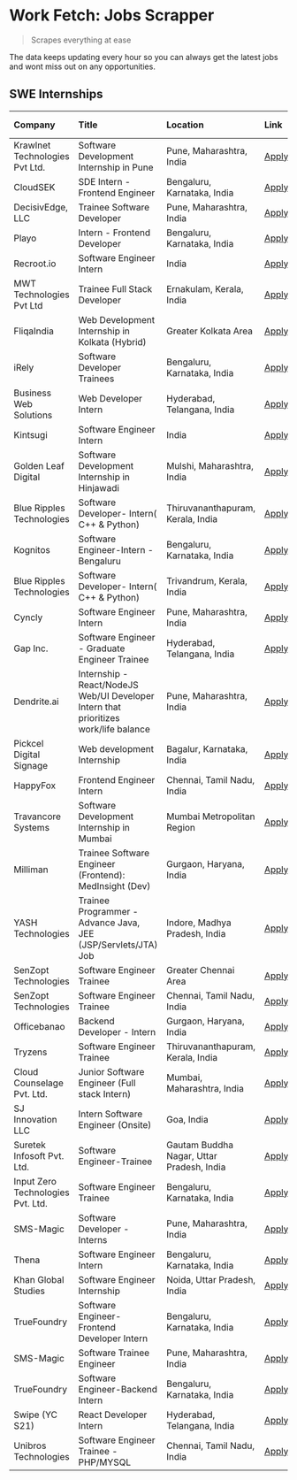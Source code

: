 # Work Fetch: Jobs Scrapper
> Scrapes everything at ease

The data keeps updating every hour so you can always get the latest jobs and wont miss out on any opportunities.

## SWE Internships
<!--START_SECTION:workfetch-->
| Company                           | Title                                                                                | Location                                  | Link                                                                                                                                                                                                                                                                                              | Date Posted   |
|:----------------------------------|:-------------------------------------------------------------------------------------|:------------------------------------------|:--------------------------------------------------------------------------------------------------------------------------------------------------------------------------------------------------------------------------------------------------------------------------------------------------|:--------------|
| Krawlnet Technologies Pvt Ltd.    | Software Development Internship in Pune                                              | Pune, Maharashtra, India                  | [Apply](https://in.linkedin.com/jobs/view/software-development-internship-in-pune-at-krawlnet-technologies-pvt-ltd-3868318801?position=9&pageNum=0&refId=uv8LpLHMIfNyaSDEdyMQOA%3D%3D&trackingId=AiPTGTQ31G4%2F2IPdaDmAoA%3D%3D&trk=public_jobs_jserp-result_search-card)                         | 2024-03-22    |
| CloudSEK                          | SDE Intern - Frontend Engineer                                                       | Bengaluru, Karnataka, India               | [Apply](https://in.linkedin.com/jobs/view/sde-intern-frontend-engineer-at-cloudsek-3866616176?position=29&pageNum=0&refId=uv8LpLHMIfNyaSDEdyMQOA%3D%3D&trackingId=cE9dR12O%2FWcHSK1%2BUrSvlA%3D%3D&trk=public_jobs_jserp-result_search-card)                                                      | 2024-03-22    |
| DecisivEdge, LLC                  | Trainee Software Developer                                                           | Pune, Maharashtra, India                  | [Apply](https://in.linkedin.com/jobs/view/trainee-software-developer-at-decisivedge-llc-3853425558?position=31&pageNum=0&refId=uv8LpLHMIfNyaSDEdyMQOA%3D%3D&trackingId=xrrcxMJ7ZNYCTsVW3aZqdg%3D%3D&trk=public_jobs_jserp-result_search-card)                                                     | 2024-03-22    |
| Playo                             | Intern - Frontend Developer                                                          | Bengaluru, Karnataka, India               | [Apply](https://in.linkedin.com/jobs/view/intern-frontend-developer-at-playo-3864131172?position=38&pageNum=0&refId=uv8LpLHMIfNyaSDEdyMQOA%3D%3D&trackingId=E4%2B7%2BF4zELA%2FIYHVYKqQ7w%3D%3D&trk=public_jobs_jserp-result_search-card)                                                          | 2024-03-22    |
| Recroot.io                        | Software Engineer Intern                                                             | India                                     | [Apply](https://in.linkedin.com/jobs/view/software-engineer-intern-at-recroot-io-3865016461?position=43&pageNum=0&refId=uv8LpLHMIfNyaSDEdyMQOA%3D%3D&trackingId=eTj%2Fy%2BOTi%2BbwqCfBevWYbQ%3D%3D&trk=public_jobs_jserp-result_search-card)                                                      | 2024-03-22    |
| MWT Technologies Pvt Ltd          | Trainee Full Stack Developer                                                         | Ernakulam, Kerala, India                  | [Apply](https://in.linkedin.com/jobs/view/trainee-full-stack-developer-at-mwt-technologies-pvt-ltd-3863344037?position=16&pageNum=0&refId=uv8LpLHMIfNyaSDEdyMQOA%3D%3D&trackingId=K9pNmvfR5u%2F2BaoBg7jzyg%3D%3D&trk=public_jobs_jserp-result_search-card)                                        | 2024-03-20    |
| FliqaIndia                        | Web Development Internship in Kolkata (Hybrid)                                       | Greater Kolkata Area                      | [Apply](https://in.linkedin.com/jobs/view/web-development-internship-in-kolkata-hybrid-at-fliqaindia-3864372048?position=60&pageNum=0&refId=uv8LpLHMIfNyaSDEdyMQOA%3D%3D&trackingId=BQEwyd%2F%2Ftmu%2BevBIZNRLKA%3D%3D&trk=public_jobs_jserp-result_search-card)                                  | 2024-03-19    |
| iRely                             | Software Developer Trainees                                                          | Bengaluru, Karnataka, India               | [Apply](https://in.linkedin.com/jobs/view/software-developer-trainees-at-irely-3860566039?position=4&pageNum=0&refId=uv8LpLHMIfNyaSDEdyMQOA%3D%3D&trackingId=OJa%2FMrux9hH92VhySQRRlg%3D%3D&trk=public_jobs_jserp-result_search-card)                                                             | 2024-03-18    |
| Business Web Solutions            | Web Developer Intern                                                                 | Hyderabad, Telangana, India               | [Apply](https://in.linkedin.com/jobs/view/web-developer-intern-at-business-web-solutions-3860721170?position=37&pageNum=0&refId=uv8LpLHMIfNyaSDEdyMQOA%3D%3D&trackingId=hxW%2BqSx3Kurwl%2FLKjosllg%3D%3D&trk=public_jobs_jserp-result_search-card)                                                | 2024-03-17    |
| Kintsugi                          | Software Engineer Intern                                                             | India                                     | [Apply](https://in.linkedin.com/jobs/view/software-engineer-intern-at-kintsugi-3857074071?position=49&pageNum=0&refId=uv8LpLHMIfNyaSDEdyMQOA%3D%3D&trackingId=IIFHc1appfjUXlGBRT4Ltw%3D%3D&trk=public_jobs_jserp-result_search-card)                                                              | 2024-03-16    |
| Golden Leaf Digital               | Software Development Internship in Hinjawadi                                         | Mulshi, Maharashtra, India                | [Apply](https://in.linkedin.com/jobs/view/software-development-internship-in-hinjawadi-at-golden-leaf-digital-3858085305?position=15&pageNum=0&refId=uv8LpLHMIfNyaSDEdyMQOA%3D%3D&trackingId=QAAaWUQtXi155a0CQJRslQ%3D%3D&trk=public_jobs_jserp-result_search-card)                               | 2024-03-15    |
| Blue Ripples Technologies         | Software Developer- Intern( C++ & Python)                                            | Thiruvananthapuram, Kerala, India         | [Apply](https://in.linkedin.com/jobs/view/software-developer-intern-c%2B%2B-python-at-blue-ripples-technologies-3855594494?position=23&pageNum=0&refId=uv8LpLHMIfNyaSDEdyMQOA%3D%3D&trackingId=OzOlyBthkyW5EBS5Bn06Jg%3D%3D&trk=public_jobs_jserp-result_search-card)                             | 2024-03-14    |
| Kognitos                          | Software Engineer-Intern -Bengaluru                                                  | Bengaluru, Karnataka, India               | [Apply](https://in.linkedin.com/jobs/view/software-engineer-intern-bengaluru-at-kognitos-3855361239?position=7&pageNum=0&refId=uv8LpLHMIfNyaSDEdyMQOA%3D%3D&trackingId=XksqERHHtJzw7DFVuEfyBQ%3D%3D&trk=public_jobs_jserp-result_search-card)                                                     | 2024-03-13    |
| Blue Ripples Technologies         | Software Developer- Intern( C++  & Python)                                           | Trivandrum, Kerala, India                 | [Apply](https://in.linkedin.com/jobs/view/software-developer-intern-c%2B%2B-python-at-blue-ripples-technologies-3856150730?position=26&pageNum=0&refId=uv8LpLHMIfNyaSDEdyMQOA%3D%3D&trackingId=tzJQiYj5nhXfRIBOTbRfBA%3D%3D&trk=public_jobs_jserp-result_search-card)                             | 2024-03-13    |
| Cyncly                            | Software Engineer Intern                                                             | Pune, Maharashtra, India                  | [Apply](https://in.linkedin.com/jobs/view/software-engineer-intern-at-cyncly-3853990178?position=33&pageNum=0&refId=uv8LpLHMIfNyaSDEdyMQOA%3D%3D&trackingId=tWdx%2BGGyU4n6GO4LZJgtQw%3D%3D&trk=public_jobs_jserp-result_search-card)                                                              | 2024-03-13    |
| Gap Inc.                          | Software Engineer - Graduate Engineer Trainee                                        | Hyderabad, Telangana, India               | [Apply](https://in.linkedin.com/jobs/view/software-engineer-graduate-engineer-trainee-at-gap-inc-3853818960?position=6&pageNum=0&refId=uv8LpLHMIfNyaSDEdyMQOA%3D%3D&trackingId=H%2BdFRLNNGdGmWtYCO9ArXQ%3D%3D&trk=public_jobs_jserp-result_search-card)                                           | 2024-03-12    |
| Dendrite.ai                       | Internship - React/NodeJS Web/UI Developer Intern that prioritizes work/life balance | Pune, Maharashtra, India                  | [Apply](https://in.linkedin.com/jobs/view/internship-react-nodejs-web-ui-developer-intern-that-prioritizes-work-life-balance-at-dendrite-ai-3853583200?position=45&pageNum=0&refId=uv8LpLHMIfNyaSDEdyMQOA%3D%3D&trackingId=8oIOG4cBOvMbnE3fO5lFlA%3D%3D&trk=public_jobs_jserp-result_search-card) | 2024-03-12    |
| Pickcel Digital Signage           | Web development Internship                                                           | Bagalur, Karnataka, India                 | [Apply](https://in.linkedin.com/jobs/view/web-development-internship-at-pickcel-digital-signage-3849506118?position=59&pageNum=0&refId=uv8LpLHMIfNyaSDEdyMQOA%3D%3D&trackingId=%2FTjxXgwHTE2MBodj9x7HVQ%3D%3D&trk=public_jobs_jserp-result_search-card)                                           | 2024-03-08    |
| HappyFox                          | Frontend Engineer Intern                                                             | Chennai, Tamil Nadu, India                | [Apply](https://in.linkedin.com/jobs/view/frontend-engineer-intern-at-happyfox-3848357951?position=48&pageNum=0&refId=uv8LpLHMIfNyaSDEdyMQOA%3D%3D&trackingId=DVs96To9wyWYvssPd2IYtA%3D%3D&trk=public_jobs_jserp-result_search-card)                                                              | 2024-03-07    |
| Travancore Systems                | Software Development Internship in Mumbai                                            | Mumbai Metropolitan Region                | [Apply](https://in.linkedin.com/jobs/view/software-development-internship-in-mumbai-at-travancore-systems-3847706952?position=46&pageNum=0&refId=uv8LpLHMIfNyaSDEdyMQOA%3D%3D&trackingId=g8p9XIj%2FkWhH7H5LqVY82g%3D%3D&trk=public_jobs_jserp-result_search-card)                                 | 2024-03-05    |
| Milliman                          | Trainee Software Engineer (Frontend): MedInsight (Dev)                               | Gurgaon, Haryana, India                   | [Apply](https://in.linkedin.com/jobs/view/trainee-software-engineer-frontend-medinsight-dev-at-milliman-3792874280?position=10&pageNum=0&refId=uv8LpLHMIfNyaSDEdyMQOA%3D%3D&trackingId=kpiEDButHk2%2BlIKK6zMiYQ%3D%3D&trk=public_jobs_jserp-result_search-card)                                   | 2024-03-01    |
| YASH Technologies                 | Trainee Programmer - Advance Java, JEE (JSP/Servlets/JTA) Job                        | Indore, Madhya Pradesh, India             | [Apply](https://in.linkedin.com/jobs/view/trainee-programmer-advance-java-jee-jsp-servlets-jta-job-at-yash-technologies-3811759183?position=22&pageNum=0&refId=uv8LpLHMIfNyaSDEdyMQOA%3D%3D&trackingId=3GW6WD4pPq9K82BzaJX8TA%3D%3D&trk=public_jobs_jserp-result_search-card)                     | 2024-02-13    |
| SenZopt Technologies              | Software Engineer Trainee                                                            | Greater Chennai Area                      | [Apply](https://in.linkedin.com/jobs/view/software-engineer-trainee-at-senzopt-technologies-3827688781?position=40&pageNum=0&refId=uv8LpLHMIfNyaSDEdyMQOA%3D%3D&trackingId=1C9MARxLPUkVJ7erVdo0IQ%3D%3D&trk=public_jobs_jserp-result_search-card)                                                 | 2024-02-12    |
| SenZopt Technologies              | Software Engineer Trainee                                                            | Chennai, Tamil Nadu, India                | [Apply](https://in.linkedin.com/jobs/view/software-engineer-trainee-at-senzopt-technologies-3827686880?position=53&pageNum=0&refId=uv8LpLHMIfNyaSDEdyMQOA%3D%3D&trackingId=pcmm%2BdS7KdxSGs2Wpa0McQ%3D%3D&trk=public_jobs_jserp-result_search-card)                                               | 2024-02-12    |
| Officebanao                       | Backend Developer - Intern                                                           | Gurgaon, Haryana, India                   | [Apply](https://in.linkedin.com/jobs/view/backend-developer-intern-at-officebanao-3814263731?position=32&pageNum=0&refId=uv8LpLHMIfNyaSDEdyMQOA%3D%3D&trackingId=ewgUms0PvT%2F5HmbBDCHypA%3D%3D&trk=public_jobs_jserp-result_search-card)                                                         | 2024-01-31    |
| Tryzens                           | Software Engineer Trainee                                                            | Thiruvananthapuram, Kerala, India         | [Apply](https://in.linkedin.com/jobs/view/software-engineer-trainee-at-tryzens-3809363491?position=42&pageNum=0&refId=uv8LpLHMIfNyaSDEdyMQOA%3D%3D&trackingId=j1BQ777Mo0PBCz%2FJX%2BW2rg%3D%3D&trk=public_jobs_jserp-result_search-card)                                                          | 2024-01-18    |
| Cloud Counselage Pvt. Ltd.        | Junior Software Engineer (Full stack Intern)                                         | Mumbai, Maharashtra, India                | [Apply](https://in.linkedin.com/jobs/view/junior-software-engineer-full-stack-intern-at-cloud-counselage-pvt-ltd-3803132814?position=30&pageNum=0&refId=uv8LpLHMIfNyaSDEdyMQOA%3D%3D&trackingId=sFhiUPSi235nTzqJImAqxg%3D%3D&trk=public_jobs_jserp-result_search-card)                            | 2024-01-11    |
| SJ Innovation LLC                 | Intern Software Engineer (Onsite)                                                    | Goa, India                                | [Apply](https://in.linkedin.com/jobs/view/intern-software-engineer-onsite-at-sj-innovation-llc-3799959011?position=50&pageNum=0&refId=uv8LpLHMIfNyaSDEdyMQOA%3D%3D&trackingId=MUkLP20m79vcJgVMo7zqEg%3D%3D&trk=public_jobs_jserp-result_search-card)                                              | 2024-01-11    |
| Suretek Infosoft Pvt. Ltd.        | Software Engineer-Trainee                                                            | Gautam Buddha Nagar, Uttar Pradesh, India | [Apply](https://in.linkedin.com/jobs/view/software-engineer-trainee-at-suretek-infosoft-pvt-ltd-3800934643?position=24&pageNum=0&refId=uv8LpLHMIfNyaSDEdyMQOA%3D%3D&trackingId=9HdUl2B%2FjikRZzRDgCFVRA%3D%3D&trk=public_jobs_jserp-result_search-card)                                           | 2024-01-09    |
| Input Zero Technologies Pvt. Ltd. | Software Engineer Trainee                                                            | Bengaluru, Karnataka, India               | [Apply](https://in.linkedin.com/jobs/view/software-engineer-trainee-at-input-zero-technologies-pvt-ltd-3800927643?position=35&pageNum=0&refId=uv8LpLHMIfNyaSDEdyMQOA%3D%3D&trackingId=DncWVq9AnpeAe4CCdbUEdw%3D%3D&trk=public_jobs_jserp-result_search-card)                                      | 2024-01-09    |
| SMS-Magic                         | Software Developer -Interns                                                          | Pune, Maharashtra, India                  | [Apply](https://in.linkedin.com/jobs/view/software-developer-interns-at-sms-magic-3799485343?position=39&pageNum=0&refId=uv8LpLHMIfNyaSDEdyMQOA%3D%3D&trackingId=Z8FPwxdUK7Aa2YblYBFGvQ%3D%3D&trk=public_jobs_jserp-result_search-card)                                                           | 2024-01-05    |
| Thena                             | Software Engineer Intern                                                             | Bengaluru, Karnataka, India               | [Apply](https://in.linkedin.com/jobs/view/software-engineer-intern-at-thena-3778731751?position=18&pageNum=0&refId=uv8LpLHMIfNyaSDEdyMQOA%3D%3D&trackingId=PXtuFvP13G5cBqG2sIMssQ%3D%3D&trk=public_jobs_jserp-result_search-card)                                                                 | 2023-12-05    |
| Khan Global Studies               | Software Engineer Internship                                                         | Noida, Uttar Pradesh, India               | [Apply](https://in.linkedin.com/jobs/view/software-engineer-internship-at-khan-global-studies-3766942197?position=56&pageNum=0&refId=uv8LpLHMIfNyaSDEdyMQOA%3D%3D&trackingId=RzlpTPHQehaUuc%2BM%2FE54vQ%3D%3D&trk=public_jobs_jserp-result_search-card)                                           | 2023-11-27    |
| TrueFoundry                       | Software Engineer- Frontend Developer Intern                                         | Bengaluru, Karnataka, India               | [Apply](https://in.linkedin.com/jobs/view/software-engineer-frontend-developer-intern-at-truefoundry-3790095058?position=17&pageNum=0&refId=uv8LpLHMIfNyaSDEdyMQOA%3D%3D&trackingId=2TqtKd%2B9xv7I5cMfNjKsrw%3D%3D&trk=public_jobs_jserp-result_search-card)                                      | 2023-11-24    |
| SMS-Magic                         | Software Trainee Engineer                                                            | Pune, Maharashtra, India                  | [Apply](https://in.linkedin.com/jobs/view/software-trainee-engineer-at-sms-magic-3761409781?position=34&pageNum=0&refId=uv8LpLHMIfNyaSDEdyMQOA%3D%3D&trackingId=5dgwGfcVLsqCapUMkAQTgA%3D%3D&trk=public_jobs_jserp-result_search-card)                                                            | 2023-11-16    |
| TrueFoundry                       | Software Engineer-Backend Intern                                                     | Bengaluru, Karnataka, India               | [Apply](https://in.linkedin.com/jobs/view/software-engineer-backend-intern-at-truefoundry-3779508170?position=36&pageNum=0&refId=uv8LpLHMIfNyaSDEdyMQOA%3D%3D&trackingId=Dzfwo2c%2BAJLOvARJnU14OA%3D%3D&trk=public_jobs_jserp-result_search-card)                                                 | 2023-11-10    |
| Swipe (YC S21)                    | React Developer Intern                                                               | Hyderabad, Telangana, India               | [Apply](https://in.linkedin.com/jobs/view/react-developer-intern-at-swipe-yc-s21-3737600089?position=20&pageNum=0&refId=uv8LpLHMIfNyaSDEdyMQOA%3D%3D&trackingId=jXc54CJTfueGM5KndzUX3g%3D%3D&trk=public_jobs_jserp-result_search-card)                                                            | 2023-10-13    |
| Unibros Technologies              | Software Engineer Trainee - PHP/MYSQL                                                | Chennai, Tamil Nadu, India                | [Apply](https://in.linkedin.com/jobs/view/software-engineer-trainee-php-mysql-at-unibros-technologies-3656599241?position=44&pageNum=0&refId=uv8LpLHMIfNyaSDEdyMQOA%3D%3D&trackingId=mrtbVuEvYxUbRL97xDkAqg%3D%3D&trk=public_jobs_jserp-result_search-card)                                       | 2023-06-12    |
<!--END_SECTION:workfetch-->
